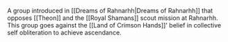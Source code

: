 A group introduced in [[Dreams of Rahnarhh|Dreams of Rahnarhh]] that opposes [[Theon]] and the [[Royal Shamans]] scout mission at Rahnarhh. This group goes against the [[Land of Crimson Hands]]' belief in collective self obliteration to achieve ascendance.